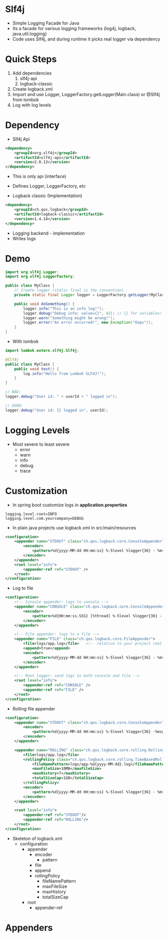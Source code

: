 # Slf4j

- Simple Logging Facade for Java
- Its a facade for various logging frameworks (log4j, logback, java.util.logging)
- Code uses Slf4j, and during runtime it picks real logger via dependency

# Quick Steps

1. Add dependencies
   1. slf4j-api
   2. logback-classic
2. Create logback.xml
3. Import and use Logger, LoggerFactory.getLogger(Main.class) or @Slf4j from lombok
4. Log with log levels

# Dependency

- Slf4j Api

```xml
<dependency>
    <groupId>org.slf4j</groupId>
    <artifactId>slf4j-api</artifactId>
    <version>2.0.13</version>
</dependency>
```

- This is only api (interface)
- Defines Logger, LoggerFactory, etc

- Logback classic (Implementation)

```xml
<dependency>
    <groupId>ch.qos.logback</groupId>
    <artifactId>logback-classic</artifactId>
    <version>1.4.14</version>
</dependency>
```

- Logging backend - implementation
- Writes logs

# Demo

```java
import org.slf4j.Logger;
import org.slf4j.LoggerFactory;

public class MyClass {
    // Create logger (static final is the convention)
    private static final Logger logger = LoggerFactory.getLogger(MyClass.class);

    public void doSomething() {
        logger.info("This is an info log!");
        logger.debug("Debug info: value={}", 42); // {} for variables!
        logger.warn("Something might be wrong!");
        logger.error("An error occurred!", new Exception("Oops"));
    }
}
```

- With lombok

```java
import lombok.extern.slf4j.Slf4j;

@Slf4j
public class MyClass {
    public void test() {
        log.info("Hello from Lombok SLF4J!");
    }
}
```

```java
// BAD:
logger.debug("User id: " + userId + " logged in");

// GOOD:
logger.debug("User id: {} logged in", userId);
```

# Logging Levels

- Most severe to least severe
  - error
  - warn
  - info
  - debug
  - trace

# Customization

- In spring boot customize logs in **application.properties**

```
logging.level.root=INFO
logging.level.com.yourcompany=DEBUG
```

- In plain java projects use logback.xml in src/main/resources

```xml
<configuration>
    <appender name="STDOUT" class="ch.qos.logback.core.ConsoleAppender">
        <encoder>
            <pattern>%d{yyyy-MM-dd HH:mm:ss} %-5level %logger{36} - %msg%n</pattern>
        </encoder>
    </appender>
    <root level="info">
        <appender-ref ref="STDOUT" />
    </root>
</configuration>
```

- Log to file

```xml
<configuration>
    <!-- Console appender: logs to console -->
    <appender name="CONSOLE" class="ch.qos.logback.core.ConsoleAppender">
        <encoder>
            <pattern>%d{HH:mm:ss.SSS} [%thread] %-5level %logger{36} - %msg%n</pattern>
        </encoder>
    </appender>

    <!-- File appender: logs to a file -->
    <appender name="FILE" class="ch.qos.logback.core.FileAppender">
        <file>logs/app.log</file>   <!-- relative to your project root -->
        <append>true</append>
        <encoder>
            <pattern>%d{yyyy-MM-dd HH:mm:ss} %-5level %logger{36} - %msg%n</pattern>
        </encoder>
    </appender>

    <!-- Root logger: send logs to both console and file -->
    <root level="info">
        <appender-ref ref="CONSOLE" />
        <appender-ref ref="FILE" />
    </root>
</configuration>

```

- Rolling file appender

```xml
<configuration>
    <appender name="STDOUT" class="ch.qos.logback.core.ConsoleAppender">
        <encoder>
            <pattern>%d{yyyy-MM-dd HH:mm:ss} %-5level %logger{36} -%msg%n</pattern>
        </encoder>
    </appender>

    <appender name="ROLLING" class="ch.qos.logback.core.rolling.RollingFileAppender">
        <file>logs/app.log</file>
        <rollingPolicy class="ch.qos.logback.core.rolling.TimeBasedRollingPolicy">
            <fileNamePattern>logs/app-%d{yyyy-MM-dd}.log</fileNamePattern>
            <maxFileSize>10MB</maxFileSize>
            <maxHistory>7</maxHistory>
            <totalSizeCap>1GB</totalSizeCap>
        </rollingPolicy>
        <encoder>
            <pattern>%d{yyyy-MM-dd HH:mm:ss} %-5level %logger{36} - %msg%n</pattern>
        </encoder>
    </appender>

    <root level="info">
        <appender-ref ref="STDOUT"/>
        <appender-ref ref="ROLLING"/>
    </root>
</configuration>
```

- Skeleton of logback.xml
  - configuration
    - appender
      - encoder
        - pattern
      - file
      - append
      - rollingPolicy
        - fileNamePattern
        - maxFileSize
        - maxHistory
        - totalSizeCap
    - root
      - appender-ref

# Appenders
